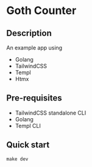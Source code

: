 # Goth Counter

## Description
An example app using
- Golang
- TailwindCSS
- Templ
- Htmx

## Pre-requisites
- TailwindCSS standalone CLI
- Golang
- Templ CLI

## Quick start
```
make dev
```